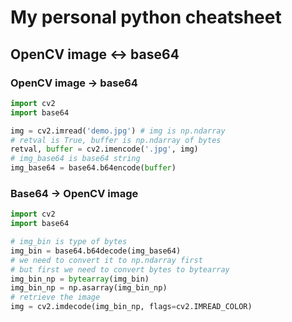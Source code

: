 # My personal python cheatsheet

## OpenCV image <-> base64

### OpenCV image -> base64

```Python
import cv2
import base64

img = cv2.imread('demo.jpg') # img is np.ndarray
# retval is True, buffer is np.ndarray of bytes
retval, buffer = cv2.imencode('.jpg', img)
# img_base64 is base64 string
img_base64 = base64.b64encode(buffer)
```

### Base64 -> OpenCV image

```Python
import cv2
import base64

# img_bin is type of bytes
img_bin = base64.b64decode(img_base64)
# we need to convert it to np.ndarray first
# but first we need to convert bytes to bytearray
img_bin_np = bytearray(img_bin)
img_bin_np = np.asarray(img_bin_np)
# retrieve the image
img = cv2.imdecode(img_bin_np, flags=cv2.IMREAD_COLOR)
```
